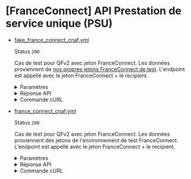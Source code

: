 # [FranceConnect] API Prestation de service unique (PSU)
* [fake_france_connect_cnaf.yml](fake_france_connect_cnaf.yml)

  Status `200`

  Cas de test pour QFv2 avec jeton FranceConnect.
Les données proviennent de [nos propres jetons FranceConnect de test](../france_connect/cnaf_qfv2.yml).
L'endpoint est appellé avec le jeton FranceConnect + le recipient.

  <details><summary>Paramètres</summary>
  <p>

  ```json
  {
    "prenoms": [
      "Georges"
    ],
    "nomNaissance": "CNAF",
    "nomUsage": "MARTIN",
    "anneeDateNaissance": 2002,
    "moisDateNaissance": 1,
    "jourDateNaissance": 1,
    "sexeEtatCivil": "M",
    "codeCogInseeCommuneNaissance": "75002",
    "codeCogInseePaysNaissance": "99100"
  }
  ```

  </p>
  </details>

  <details><summary>Réponse API</summary>
  <p>

  ```json
  {
    "data": {
      "allocataires": [
        {
          "nom_naissance": "CNAF",
          "nom_usage": "MARTIN",
          "prenoms": "Georges",
          "date_naissance": "1975-02-18",
          "sexe": "M",
          "code_cog_insee_commune_naissance": "75111"
        }
      ],
      "enfants": [
        {
          "nom_naissance": "CNAF",
          "nom_usage": null,
          "prenoms": "Loic Thierry Simon",
          "date_naissance": "2004-01-20",
          "sexe": "M",
          "code_cog_insee_commune_naissance": "75111"
        },
        {
          "nom_naissance": "CNAF",
          "nom_usage": null,
          "prenoms": "Schildegonde Gertrude Gontrand",
          "date_naissance": "200&-04-23",
          "sexe": "F",
          "code_cog_insee_commune_naissance": "75111"
        }
      ],
      "adresse": {
        "destinataire": "Madame Angela Claire Louise DUBOIS",
        "complement_information": null,
        "complement_information_geographique": null,
        "numero_libelle_voie": "24 avenue de rivoli",
        "lieu_dit": null,
        "code_postal_ville": "75002",
        "pays": "FRANCE"
      },
      "parametres_calcul_psu": {
        "nombre_enfants_a_charge": 2,
        "nombre_enfants_beneficiaire_AEEH": 1,
        "base_ressources_annuelles": {
          "valeur": 16123,
          "annee_calcul": 2024
        }
      }
    },
    "links": {
    },
    "meta": {
    }
  }
  ```

  </p>
  </details>

  <details><summary>Commande cURL</summary>
  <p>

  ```bash
  curl -H "Authorization: Bearer $token_france_connect" --url "https://staging.particulier.api.gouv.fr/v3/dss/participation_familial_psu/france_connect?recipient=13002526500013"
  ```

  </p>
  </details>
* [france_connect_cnaf.yml](france_connect_cnaf.yml)

  Status `200`

  Cas de test pour QFv2 avec jeton FranceConnect.
Les données proviennent des jetons de l'environnement de test FranceConnect.
L'endpoint est appellé avec le jeton FranceConnect + le recipient.

  <details><summary>Paramètres</summary>
  <p>

  ```json
  {
    "prenoms": [
      "Angela",
      "Claire",
      "Louise"
    ],
    "nomNaissance": "DUBOIS",
    "anneeDateNaissance": 1962,
    "moisDateNaissance": 8,
    "jourDateNaissance": 24,
    "sexeEtatCivil": "F",
    "codeCogInseeCommuneNaissance": "75107",
    "codeCogInseePaysNaissance": "99100"
  }
  ```

  </p>
  </details>

  <details><summary>Réponse API</summary>
  <p>

  ```json
  {
    "data": {
      "allocataires": [
        {
          "nom_naissance": "DUBOIS",
          "nom_usage": null,
          "prenoms": "Angela Claire Louise",
          "date_naissance": "1988-01-20",
          "sexe": "F",
          "code_cog_insee_commune_naissance": "75111"
        }
      ],
      "enfants": [
        {
          "nom_naissance": "DUBOIS",
          "nom_usage": null,
          "prenoms": "Loic Thierry Simon",
          "date_naissance": "2004-01-20",
          "sexe": "M",
          "code_cog_insee_commune_naissance": "75111"
        }
      ],
      "adresse": {
        "destinataire": "Madame Angela Claire Louise DUBOIS",
        "complement_information": null,
        "complement_information_geographique": null,
        "numero_libelle_voie": "24 avenue de rivoli",
        "lieu_dit": null,
        "code_postal_ville": "75002",
        "pays": "FRANCE"
      },
      "parametres_calcul_psu": {
        "nombre_enfants_a_charge": 1,
        "nombre_enfants_beneficiaire_AEEH": 1,
        "base_ressources_annuelles": {
          "valeur": 98342,
          "annee_calcul": 2024
        }
      }
    },
    "links": {
    },
    "meta": {
    }
  }
  ```

  </p>
  </details>

  <details><summary>Commande cURL</summary>
  <p>

  ```bash
  curl -H "Authorization: Bearer $token_france_connect" --url "https://staging.particulier.api.gouv.fr/v3/dss/participation_familial_psu/france_connect?recipient=13002526500013"
  ```

  </p>
  </details>
